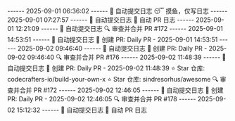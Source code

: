 ------ 2025-09-01 06:36:02 ------
🌱 自动提交日志
😴 摸鱼，仅写日志
------ 2025-09-01 07:27:57 ------
🌱 自动提交日志
🌿 自动 PR 日志
------ 2025-09-01 12:21:09 ------
🌱 自动提交日志
🔍 审查并合并 PR #172
------ 2025-09-01 14:53:51 ------
🌱 自动提交日志
🌿 创建 PR: Daily PR - 2025-09-01 14:53:51
------ 2025-09-02 09:46:40 ------
🌱 自动提交日志
🌿 创建 PR: Daily PR - 2025-09-02 09:46:40
🔍 审查并合并 PR #176
------ 2025-09-02 11:48:39 ------
🌱 自动提交日志
🌿 创建 PR: Daily PR - 2025-09-02 11:48:39
⭐ Star 仓库: codecrafters-io/build-your-own-x
⭐ Star 仓库: sindresorhus/awesome
🔍 审查并合并 PR #172
------ 2025-09-02 12:46:05 ------
🌱 自动提交日志
🌿 创建 PR: Daily PR - 2025-09-02 12:46:05
🔍 审查并合并 PR #178
------ 2025-09-02 15:12:32 ------
🌱 自动提交日志
🌿 自动 PR 日志
